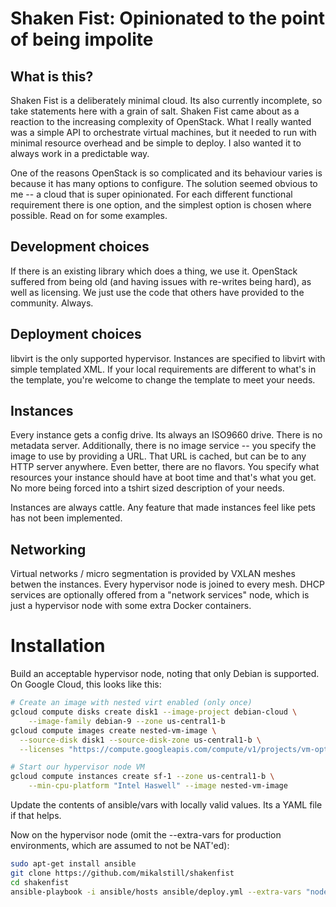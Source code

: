 Shaken Fist: Opinionated to the point of being impolite
=======================================================

What is this?
-------------

Shaken Fist is a deliberately minimal cloud. Its also currently incomplete, so take statements here with a grain of salt. Shaken Fist came about as a reaction to the increasing complexity of OpenStack. What I really wanted was a simple API to orchestrate virtual machines, but it needed to run with minimal resource overhead and be simple to deploy. I also wanted it to always work in a predictable way.

One of the reasons OpenStack is so complicated and its behaviour varies is because it has many options to configure. The solution seemed obvious to me -- a cloud that is super opinionated. For each different functional requirement there is one option, and the simplest option is chosen where possible. Read on for some examples.

Development choices
-------------------

If there is an existing library which does a thing, we use it. OpenStack suffered from being old (and having issues with re-writes being hard), as well as licensing. We just use the code that others have provided to the community. Always.

Deployment choices
------------------

libvirt is the only supported hypervisor. Instances are specified to libvirt with simple templated XML. If your local requirements are different to what's in the template, you're welcome to change the template to meet your needs.

Instances
---------

Every instance gets a config drive. Its always an ISO9660 drive. There is no metadata server. Additionally, there is no image service -- you specify the image to use by providing a URL. That URL is cached, but can be to any HTTP server anywhere. Even better, there are no flavors. You specify what resources your instance should have at boot time and that's what you get. No more being forced into a tshirt sized description of your needs.

Instances are always cattle. Any feature that made instances feel like pets has not been implemented.

Networking
----------

Virtual networks / micro segmentation is provided by VXLAN meshes betwen the instances. Every hypervisor node is joined to every mesh. DHCP services are optionally offered from a "network services" node, which is just a hypervisor node with some extra Docker containers.


Installation
============

Build an acceptable hypervisor node, noting that only Debian is supported. On Google Cloud, this looks like this:

```bash
# Create an image with nested virt enabled (only once)
gcloud compute disks create disk1 --image-project debian-cloud \
    --image-family debian-9 --zone us-central1-b
gcloud compute images create nested-vm-image \
  --source-disk disk1 --source-disk-zone us-central1-b \
  --licenses "https://compute.googleapis.com/compute/v1/projects/vm-options/global/licenses/enable-vmx"

# Start our hypervisor node VM
gcloud compute instances create sf-1 --zone us-central1-b \
    --min-cpu-platform "Intel Haswell" --image nested-vm-image
```

Update the contents of ansible/vars with locally valid values. Its a YAML file if that helps.

Now on the hypervisor node (omit the --extra-vars for production environments, which are assumed to not be NAT'ed):

```bash
sudo apt-get install ansible
git clone https://github.com/mikalstill/shakenfist
cd shakenfist
ansible-playbook -i ansible/hosts ansible/deploy.yml --extra-vars "node_ip=127.0.0.1"
```